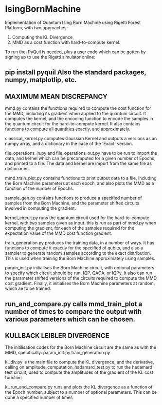 # IsingBornMachine
Implementation of Quantum Ising Born Machine using Rigetti Forest Platform, with two approaches: 
1. Computing the KL Divergence, 
2. MMD as a cost function with hard-to-compute kernel.

To run the, PyQuil is needed, plus a user code which can be gotten by signing up to use the Rigetti simulator online:

pip install pyquil
Also the standard packages, numpy, matplotlip, etc.
---------------------------------------------------------------------------------------------
MAXIMUM MEAN DISCREPANCY
----------------------------------------------------------------------------------------------
mmd.py contains the functions required to compute the cost function for the MMD, including its gradient when 
        applied to the quantum circuit. It computes the kernel, and the encoding function to encode the samples in 
         the quantum circuit for the hard-to-compute kernel. It also contains functions to compute all quantities exactly,
         and approximately.
        
      
classical_kernel.py computes Gaussian Kernel and outputs a versions as an numpy array, and a dictionary in the case of the 'Exact' 
                    version.

file_operations_in.py and file_operations_out.py have to be run to import the data, and kernel 
which can be precomputed for a given number of Epochs, and printed to a file. The data and kernel are import from the same file as dictionaries.

mmd_train_plot.py contains functions to print output data to a file, including the Born Machine parameters at each epoch, and also 
                  plots the MMD as a function of the number of Epochs.

sample_gen.py contains functions to produce a specified number of samples from the Born Machine, and the parameter shifted circuits   
              involved in computing the gradient.
              
kernel_circuit.py runs the  quantum circuit used for the hard-to-compute kernel, with two samples given as input. this is run as 
                  part of mmd.py when computing the gradient, for each of the samples required for the expectation value of the
                  MMD cost function gradient.

train_generation.py produces the training data, in a number of ways. It has functions to compute it exactly for the specified 
                    of qubits, and also a sampler to generate random samples according to the exact distribution. This is used 
                    when training the Born Machine approximately using samples.
          
param_init.py initialises the Born Machine circuit, with optional parameters to specify which circuit should be run, IQP, QAOA, or 
              IQPy. It also can run the parameter shifted versions of the circuits required to compute the MMD cost gradient.
              Finally, it initialises the Born Machine parameters at random, which ae to be trained.
              
run_and_compare.py calls mmd_train_plot a number of times to compare the output with various parameters which can be chosen.
---------------------------------------------------------------------------
KULLBACK LEIBLER DIVERGENCE
---------------------------------------------------------------------------
The initilisation codes for the Born Machine circuit are the same as with the MMD,
specifically:
param_init.py
train_generation.py

kl_div.py is the main file to compute the KL divergence, and the derivative, calling on
amplitude_computation_hadamard_test.py to run the hadamard test circuit, used to compute the amplitudes of the gradient of the KL cost function.

kl_run_and_compare.py runs and plots the KL divergence as a function of the Epoch number, subject
to a number of optional parameters. This can be done a specified number of times
